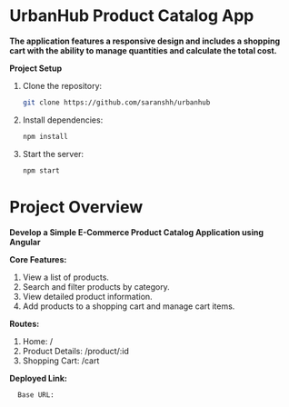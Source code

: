 # UrbanHub Product Catalog App

**The application features a responsive design and includes a shopping cart with the ability to manage quantities and calculate the total cost.**

**Project Setup**

1. Clone the repository:
   ```bash
   git clone https://github.com/saranshh/urbanhub
   ```
2. Install dependencies:
   ```bash
   npm install
   ```
3. Start the server:
   ```bash
   npm start
   ```

# Project Overview

**Develop a Simple E-Commerce Product Catalog Application using Angular**

**Core Features:**

1. View a list of products.
2. Search and filter products by category.
3. View detailed product information.
4. Add products to a shopping cart and manage cart items.

**Routes:**

1. Home: /
2. Product Details: /product/:id
3. Shopping Cart: /cart

**Deployed Link:**

```bash
  Base URL:
```
